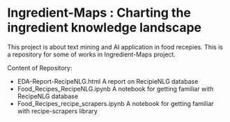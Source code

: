 # Ingredient-Maps : Charting the ingredient knowledge landscape

This project is about text mining and AI application in food recepies.
This is a repository for some of works in Ingredient-Maps project.

Content of Repository:
- EDA-Report-RecipeNLG.html
    A report on RecipieNLG database
- Food_Recipes_RecipeNLG.ipynb
    A notebook for getting familiar with RecipeNLG database
- Food_Recipes_recipe_scrapers.ipynb
    A notebook for getting familiar with recipe-scrapers library 
